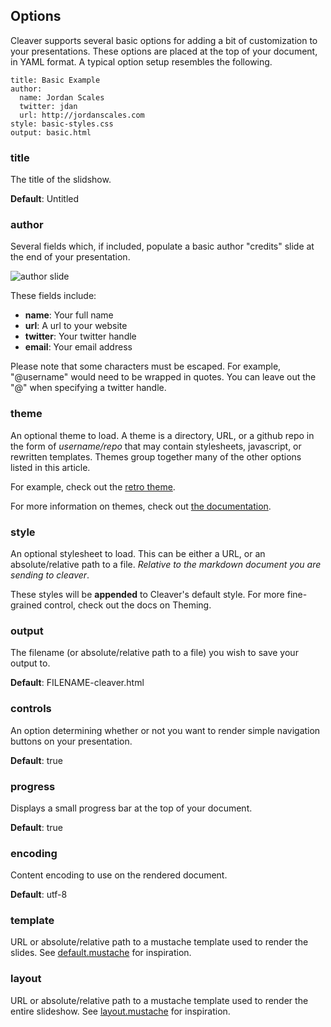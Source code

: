 ## Options

Cleaver supports several basic options for adding a bit of customization to
your presentations. These options are placed at the top of your document, in
YAML format. A typical option setup resembles the following.

    title: Basic Example
    author:
      name: Jordan Scales
      twitter: jdan
      url: http://jordanscales.com
    style: basic-styles.css
    output: basic.html

### title

The title of the slidshow.

**Default**: Untitled

### author

Several fields which, if included, populate a basic author "credits" slide at
the end of your presentation.

![author slide](https://i.cloudup.com/f0zVsUwqF0-3000x3000.png)

These fields include:

* **name**: Your full name
* **url**: A url to your website
* **twitter**: Your twitter handle
* **email**: Your email address

Please note that some characters must be escaped. For example, "@username"
would need to be wrapped in quotes. You can leave out the "@" when specifying
a twitter handle.

### theme

An optional theme to load. A theme is a directory, URL, or a github repo in
the form of *username/repo* that may contain stylesheets, javascript, or
rewritten templates. Themes group together many of the other options listed
in this article.

For example, check out the [retro theme](http://github.com/jdan/cleaver-retro).

For more information on themes, check out
[the documentation](https://github.com/jdan/cleaver/blob/master/docs/themes.md#options).

### style

An optional stylesheet to load. This can be either a URL, or an
absolute/relative path to a file. *Relative to the markdown document you are
sending to cleaver*.

These styles will be **appended** to Cleaver's default style. For more
fine-grained control, check out the docs on Theming.

### output

The filename (or absolute/relative path to a file) you wish to save your
output to.

**Default**: FILENAME-cleaver.html

### controls

An option determining whether or not you want to render simple navigation
buttons on your presentation.

**Default**: true

### progress

Displays a small progress bar at the top of your document.

**Default**: true

### encoding

Content encoding to use on the rendered document.

**Default**: utf-8

### template

URL or absolute/relative path to a mustache template used to render the slides.
See [default.mustache](https://github.com/jdan/cleaver/blob/master/templates/default.mustache)
for inspiration.

### layout

URL or absolute/relative path to a mustache template used to render the entire
slideshow. See
[layout.mustache](https://github.com/jdan/cleaver/blob/master/templates/layout.mustache)
for inspiration.
